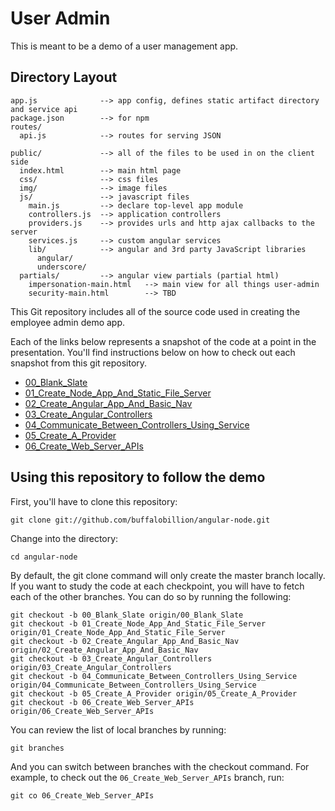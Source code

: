 # User Admin
This is meant to be a demo of a user management app.

## Directory Layout
    
    app.js              --> app config, defines static artifact directory and service api
    package.json        --> for npm
    routes/
      api.js            --> routes for serving JSON

    public/             --> all of the files to be used in on the client side
      index.html        --> main html page
      css/              --> css files
      img/              --> image files
      js/               --> javascript files
        main.js         --> declare top-level app module
        controllers.js  --> application controllers
        providers.js    --> provides urls and http ajax callbacks to the server
        services.js     --> custom angular services
        lib/            --> angular and 3rd party JavaScript libraries
          angular/
          underscore/
      partials/         --> angular view partials (partial html)
        impersonation-main.html   --> main view for all things user-admin
        security-main.html        --> TBD

This Git repository includes all of the source code used in creating the employee admin demo app.

Each of the links below represents a snapshot of the code at a point in the presentation. You'll find instructions below on how to check out each snapshot from this git repository.

* [00_Blank_Slate][00]
* [01_Create_Node_App_And_Static_File_Server][01]
* [02_Create_Angular_App_And_Basic_Nav][02]
* [03_Create_Angular_Controllers][03]
* [04_Communicate_Between_Controllers_Using_Service][04]
* [05_Create_A_Provider][05]
* [06_Create_Web_Server_APIs][06]

## Using this repository to follow the demo

First, you'll have to clone this repository:

    git clone git://github.com/buffalobillion/angular-node.git

Change into the directory:

    cd angular-node

By default, the git clone command will only create the master branch locally. If you want to study the code at each checkpoint, you will have to fetch each of the other branches. You can do so by running the following:

    git checkout -b 00_Blank_Slate origin/00_Blank_Slate
    git checkout -b 01_Create_Node_App_And_Static_File_Server origin/01_Create_Node_App_And_Static_File_Server
    git checkout -b 02_Create_Angular_App_And_Basic_Nav origin/02_Create_Angular_App_And_Basic_Nav
    git checkout -b 03_Create_Angular_Controllers origin/03_Create_Angular_Controllers
    git checkout -b 04_Communicate_Between_Controllers_Using_Service origin/04_Communicate_Between_Controllers_Using_Service
    git checkout -b 05_Create_A_Provider origin/05_Create_A_Provider
    git checkout -b 06_Create_Web_Server_APIs origin/06_Create_Web_Server_APIs

You can review the list of local branches by running:

    git branches

And you can switch between branches with the checkout command. For example, to check out the `06_Create_Web_Server_APIs` branch, run:

    git co 06_Create_Web_Server_APIs


[00]: https://github.com/buffalobillion/angular-node/tree/00_Blank_Slate
[01]: https://github.com/buffalobillion/contacts/tree/01_Create_Node_App_And_Static_File_Server
[02]: https://github.com/buffalobillion/contacts/tree/02_Create_Angular_App_And_Basic_Nav
[03]: https://github.com/buffalobillion/contacts/tree/03_Create_Angular_Controllers
[04]: https://github.com/buffalobillion/contacts/tree/04_Communicate_Between_Controllers_Using_Service
[05]: https://github.com/buffalobillion/contacts/tree/05_Create_A_Provider
[06]: https://github.com/buffalobillion/contacts/tree/06_Create_Web_Server_APIs
